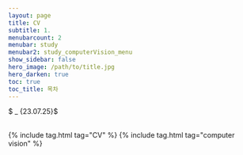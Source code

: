 ```yaml
---
layout: page
title: CV
subtitle: 1.
menubarcount: 2
menubar: study
menubar2: study_computerVision_menu
show_sidebar: false
hero_image: /path/to/title.jpg
hero_darken: true
toc: true
toc_title: 목차
---
```



$ _ {23.07.25}$<br/><br/>



{% include tag.html tag="CV" %}  {% include tag.html tag="computer vision" %}
